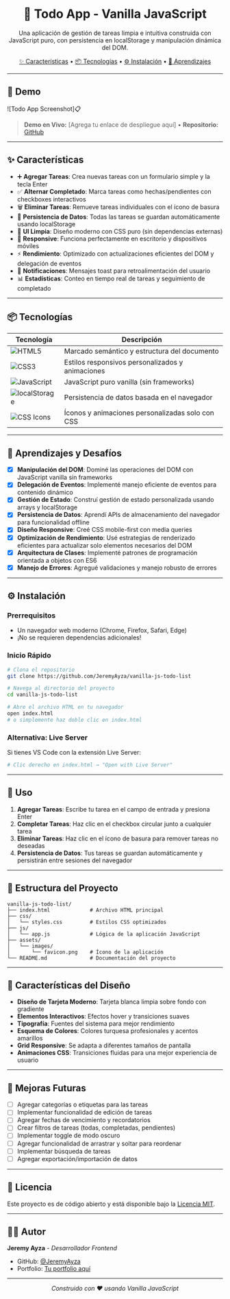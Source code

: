 <h1 align="center">📝 Todo App - Vanilla JavaScript</h1>
<p align="center">Una aplicación de gestión de tareas limpia e intuitiva construida con JavaScript puro, con persistencia en localStorage y manipulación dinámica del DOM.</p>

<p align="center">
  <a href="#-características">✨ Características</a> •
  <a href="#-tecnologías">📦 Tecnologías</a> •
  <a href="#-instalación">⚙️ Instalación</a> •
  <a href="#-aprendizajes">🎯 Aprendizajes</a>
</p>

---

## 📸 Demo

![Todo App Screenshot]📋

> **Demo en Vivo:** [Agrega tu enlace de despliegue aquí] • **Repositorio:** [GitHub](https://github.com/JeremyAyza/vanilla-js-todo-list)

---

## ✨ Características

- ➕ **Agregar Tareas**: Crea nuevas tareas con un formulario simple y la tecla Enter
- ✅ **Alternar Completado**: Marca tareas como hechas/pendientes con checkboxes interactivos
- 🗑️ **Eliminar Tareas**: Remueve tareas individuales con el ícono de basura
- 💾 **Persistencia de Datos**: Todas las tareas se guardan automáticamente usando localStorage
- 🎨 **UI Limpia**: Diseño moderno con CSS puro (sin dependencias externas)
- 📱 **Responsive**: Funciona perfectamente en escritorio y dispositivos móviles
- ⚡ **Rendimiento**: Optimizado con actualizaciones eficientes del DOM y delegación de eventos
- 🔔 **Notificaciones**: Mensajes toast para retroalimentación del usuario
- 📊 **Estadísticas**: Conteo en tiempo real de tareas y seguimiento de completado

---

## 📦 Tecnologías

| Tecnología | Descripción |
|------------|-------------|
| ![HTML5](https://img.shields.io/badge/HTML5-Estructura-orange?logo=html5) | Marcado semántico y estructura del documento |
| ![CSS3](https://img.shields.io/badge/CSS3-Estilos-blue?logo=css3) | Estilos responsivos personalizados y animaciones |
| ![JavaScript](https://img.shields.io/badge/JavaScript-ES6+-yellow?logo=javascript) | JavaScript puro vanilla (sin frameworks) |
| ![localStorage](https://img.shields.io/badge/localStorage-Persistencia-lightgrey) | Persistencia de datos basada en el navegador |
| ![CSS Icons](https://img.shields.io/badge/Íconos_CSS-CSS_Puro-green) | Íconos y animaciones personalizadas solo con CSS |

---

## 🎯 Aprendizajes y Desafíos

- [x] **Manipulación del DOM**: Dominé las operaciones del DOM con JavaScript vanilla sin frameworks
- [x] **Delegación de Eventos**: Implementé manejo eficiente de eventos para contenido dinámico
- [x] **Gestión de Estado**: Construí gestión de estado personalizada usando arrays y localStorage
- [x] **Persistencia de Datos**: Aprendí APIs de almacenamiento del navegador para funcionalidad offline
- [x] **Diseño Responsive**: Creé CSS mobile-first con media queries
- [x] **Optimización de Rendimiento**: Usé estrategias de renderizado eficientes para actualizar solo elementos necesarios del DOM
- [x] **Arquitectura de Clases**: Implementé patrones de programación orientada a objetos con ES6
- [x] **Manejo de Errores**: Agregué validaciones y manejo robusto de errores

---

## ⚙️ Instalación

### Prerrequisitos
- Un navegador web moderno (Chrome, Firefox, Safari, Edge)
- ¡No se requieren dependencias adicionales!

### Inicio Rápido

```bash
# Clona el repositorio
git clone https://github.com/JeremyAyza/vanilla-js-todo-list

# Navega al directorio del proyecto
cd vanilla-js-todo-list

# Abre el archivo HTML en tu navegador
open index.html
# o simplemente haz doble clic en index.html
```

### Alternativa: Live Server
Si tienes VS Code con la extensión Live Server:
```bash
# Clic derecho en index.html → "Open with Live Server"
```

---

## 🚀 Uso

1. **Agregar Tareas**: Escribe tu tarea en el campo de entrada y presiona Enter
2. **Completar Tareas**: Haz clic en el checkbox circular junto a cualquier tarea
3. **Eliminar Tareas**: Haz clic en el ícono de basura para remover tareas no deseadas
4. **Persistencia de Datos**: Tus tareas se guardan automáticamente y persistirán entre sesiones del navegador

---

## 🔧 Estructura del Proyecto

```
vanilla-js-todo-list/
├── index.html             # Archivo HTML principal
├── css/
│   └── styles.css         # Estilos CSS optimizados
├── js/
│   └── app.js             # Lógica de la aplicación JavaScript
├── assets/
│   └── images/
│       └── favicon.png    # Ícono de la aplicación
└── README.md              # Documentación del proyecto
```

---

## 🎨 Características del Diseño

- **Diseño de Tarjeta Moderno**: Tarjeta blanca limpia sobre fondo con gradiente
- **Elementos Interactivos**: Efectos hover y transiciones suaves
- **Tipografía**: Fuentes del sistema para mejor rendimiento
- **Esquema de Colores**: Colores turquesa profesionales y acentos amarillos
- **Grid Responsive**: Se adapta a diferentes tamaños de pantalla
- **Animaciones CSS**: Transiciones fluidas para una mejor experiencia de usuario

---

## 🔮 Mejoras Futuras

- [ ] Agregar categorías o etiquetas para las tareas
- [ ] Implementar funcionalidad de edición de tareas
- [ ] Agregar fechas de vencimiento y recordatorios
- [ ] Crear filtros de tareas (todas, completadas, pendientes)
- [ ] Implementar toggle de modo oscuro
- [ ] Agregar funcionalidad de arrastrar y soltar para reordenar
- [ ] Implementar búsqueda de tareas
- [ ] Agregar exportación/importación de datos

---

## 📄 Licencia

Este proyecto es de código abierto y está disponible bajo la [Licencia MIT](LICENSE).

---

## 👨‍💻 Autor

**Jeremy Ayza** - *Desarrollador Frontend*
- GitHub: [@JeremyAyza](https://github.com/JeremyAyza)
- Portfolio: [Tu portfolio aquí](https://tu-portfolio.com)

---

<p align="center">
  <i>Construido con ❤️ usando Vanilla JavaScript</i>
</p>